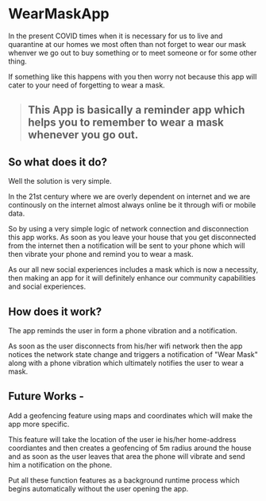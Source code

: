 # WearMaskApp  

In the present COVID times when it is necessary for us to live and quarantine at our homes we most often than not forget to wear our mask whenver we go out to buy something or to meet someone or for some other thing.

If something like this happens with you then worry not because this app will cater to your need of forgetting to wear a mask.


>## This App is basically a reminder app which helps you to remember to wear a mask whenever you go out. 


## So what does it do? 

Well the solution is very simple. 

In the 21st century where we are overly dependent on internet and we are continously on the internet almost always online be it through wifi or mobile data. 

So by using a very simple logic of network connection and disconnection this app works. As soon as you leave your house that you get disconnected from the internet then a notification will be sent to your phone which will then vibrate your phone and remind you to wear a mask. 


As our all new social experiences includes a mask which is now a necessity, then making an app for it will definitely enhance our community capabilities and social experiences.

## How does it work? 

The app reminds the user in form a phone vibration and a notification. 

As soon as the user disconnects from his/her wifi network then the app notices the network state change and triggers a notification of "Wear Mask" along with a phone vibration which ultimately notifies the user to wear a mask. 


## Future Works -

Add a geofencing feature using maps and coordinates which will make the app more specific.

This feature will take the location of the user ie his/her home-address coordiantes and then creates a geofencing of 5m radius around the house and as soon as the user leaves that area the phone will vibrate and send him a notification on the phone. 

Put all these function features as a background runtime process which begins automatically without the user opening the app. 
